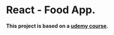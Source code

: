 # React - Food App.
**This project is based on a [udemy course](https://www.udemy.com/course/react-the-complete-guide-incl-redux/).**

